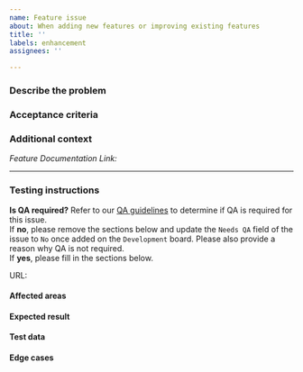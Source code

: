 ```yaml
---
name: Feature issue
about: When adding new features or improving existing features
title: ''
labels: enhancement
assignees: ''

---
```


<!--
Check the following when creating an issue:
* Did you add a proper title?
  * Start with a verb e.g. _Fix_ or _Update_ (imperative mood)
  * Only a capital at the start of the title (except for brand names e.g. _GitHub_)
  * No punctuation
* Did you add it in the right project ([Development](https://github.com/orgs/Phished-BV/projects/2/views/1))?
* Did you add the correct labels?
-->

### Describe the problem
<!-- What exactly are we trying to fix/improve -->

### Acceptance criteria
<!-- High level, leaving the details of affected areas and expected results in the testing instructions below -->

### Additional context
*Feature Documentation Link:* 

<!-- Notion links, Figma documents, screenshots, videos -->

---

### Testing instructions

**Is QA required?**
Refer to our [QA guidelines](https://www.notion.so/phished/Quality-assurance-d583183bb7d345a086ca2117915c534e?pvs=4#e6f36688fd014e9ab5562ec36efeb895) to determine if QA is required for this issue.  
If **no**, please remove the sections below and update the `Needs QA` field of the issue to `No` once added on the `Development` board.  Please also provide a reason why QA is not required.  
If **yes**, please fill in the sections below.  

<!-- No need to reiterate details from Notion or Figma if relevant links are provided -->
URL: 

#### Affected areas
<!-- These are usually specific UI pages, but could also be file exports, webhooks logged, etc. -->

#### Expected result
<!-- Only when non-obvious, exactly what to check where e.g. this column in that table -->

#### Test data
<!-- Database tables, SQL query to run, sample data to use, environment variables, feature flags, Postman collection, permissions -->

#### Edge cases
<!-- Non-happy paths that should be tested -->
